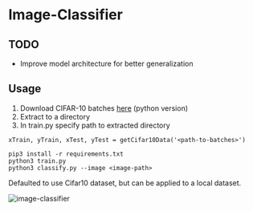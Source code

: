 # Image-Classifier

## TODO
* Improve model architecture for better generalization

## Usage
1. Download CIFAR-10 batches [here](https://www.cs.toronto.edu/~kriz/cifar.html) (python version)
2. Extract to a directory
3. In train.py specify path to extracted directory
```
xTrain, yTrain, xTest, yTest = getCifar10Data('<path-to-batches>')
```
```
pip3 install -r requirements.txt
python3 train.py
python3 classify.py --image <image-path>
```

Defaulted to use Cifar10 dataset, but can be applied to a local dataset.

![image-classifier](https://user-images.githubusercontent.com/36581610/52970211-063d7700-3381-11e9-96fd-9d517f11267b.PNG)
